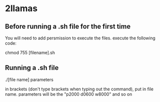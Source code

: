 # 2llamas

## Before running a .sh file for the first time
You will need to add persmission to execute the files. execute the
following code:

chmod 755 [filename].sh
## Running a .sh file

./[file name] parameters

in brackets (don't type brackets when typing out the command), put in
file name. parameters will be the "p2000 d0600 w8000" and so on
